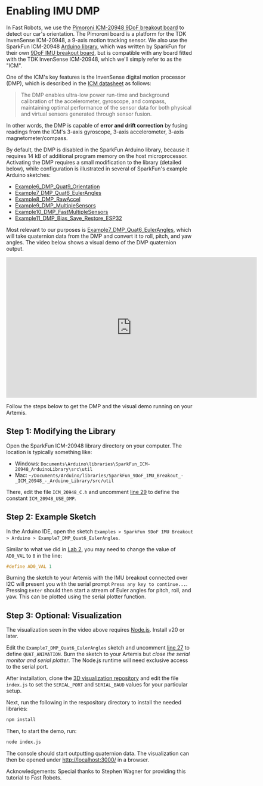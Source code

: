 # Enabling IMU DMP

In Fast Robots, we use the [Pimoroni ICM-20948 9DoF breakout board](https://shop.pimoroni.com/products/icm20948) to detect our car's orientation. The Pimoroni board is a platform for the TDK InvenSense ICM-20948, a 9-axis motion tracking sensor. We also use the SparkFun ICM-20948 [Arduino library](https://github.com/sparkfun/SparkFun_ICM-20948_ArduinoLibrary), which was written by SparkFun for their own [9DoF IMU breakout board](https://www.sparkfun.com/products/15335), but is compatible with any board fitted with the TDK InvenSense ICM-20948, which we'll simply refer to as the "ICM".

One of the ICM's key features is the InvenSense digital motion processor (DMP), which is described in the [ICM datasheet](https://www.invensense.com/wp-content/uploads/2016/06/DS-000189-ICM-20948-v1.3.pdf) as follows:

> The DMP enables ultra-low power run-time and background calibration of the accelerometer, gyroscope, and compass, maintaining optimal performance of the sensor data for both physical and virtual sensors generated through sensor fusion.

In other words, the DMP is capable of **error and drift correction** by fusing readings from the ICM's 3-axis gyroscope, 3-axis accelerometer, 3-axis magnetometer/compass.

By default, the DMP is disabled in the SparkFun Arduino library, because it requires 14 kB of additional program memory on the host microprocessor. Activating the DMP requires a small modification to the library (detailed below), while configuration is illustrated in several of SparkFun's example Arduino sketches:

- [Example6_DMP_Quat9_Orientation](https://github.com/sparkfun/SparkFun_ICM-20948_ArduinoLibrary/blob/main/examples/Arduino/Example6_DMP_Quat9_Orientation/Example6_DMP_Quat9_Orientation.ino)
- [Example7_DMP_Quat6_EulerAngles](https://github.com/sparkfun/SparkFun_ICM-20948_ArduinoLibrary/blob/main/examples/Arduino/Example7_DMP_Quat6_EulerAngles/Example7_DMP_Quat6_EulerAngles.ino)
- [Example8_DMP_RawAccel](https://github.com/sparkfun/SparkFun_ICM-20948_ArduinoLibrary/blob/main/examples/Arduino/Example8_DMP_RawAccel/Example8_DMP_RawAccel.ino)
- [Example9_DMP_MultipleSensors](https://github.com/sparkfun/SparkFun_ICM-20948_ArduinoLibrary/blob/main/examples/Arduino/Example9_DMP_MultipleSensors/Example9_DMP_MultipleSensors.ino)
- [Example10_DMP_FastMultipleSensors](https://github.com/sparkfun/SparkFun_ICM-20948_ArduinoLibrary/blob/main/examples/Arduino/Example10_DMP_FastMultipleSensors/Example10_DMP_FastMultipleSensors.ino)
- [Example11_DMP_Bias_Save_Restore_ESP32](https://github.com/sparkfun/SparkFun_ICM-20948_ArduinoLibrary/blob/main/examples/Arduino/Example11_DMP_Bias_Save_Restore_ESP32/Example11_DMP_Bias_Save_Restore_ESP32.ino)

Most relevant to our purposes is [Example7_DMP_Quat6_EulerAngles](https://github.com/sparkfun/SparkFun_ICM-20948_ArduinoLibrary/blob/main/examples/Arduino/Example7_DMP_Quat6_EulerAngles/Example7_DMP_Quat6_EulerAngles.ino), which will take quaternion data from the DMP and convert it to roll, pitch, and yaw angles. The video below shows a visual demo of the DMP quaternion output.

<iframe width="672" height="378" src="https://www.youtube-nocookie.com/embed/b1g0XmEFRLw?rel=0" frameborder="0" allow="accelerometer; encrypted-media; gyroscope; picture-in-picture" allowfullscreen></iframe>

Follow the steps below to get the DMP and the visual demo running on your Artemis.

## Step 1: Modifying the Library

Open the SparkFun ICM-20948 library directory on your computer. The location is typically something like:

- Windows: `Documents\Arduino\libraries\SparkFun_ICM-20948_ArduinoLibrary\src\util`
- Mac: `~/Documents/Arduino/libraries/SparkFun_9DoF_IMU_Breakout_-_ICM_20948_-_Arduino_Library/src/util`

There, edit the file `ICM_20948_C.h` and uncomment [line 29](https://github.com/sparkfun/SparkFun_ICM-20948_ArduinoLibrary/blob/main/src/util/ICM_20948_C.h#L29) to define the constant `ICM_20948_USE_DMP`.

## Step 2: Example Sketch

In the Arduino IDE, open the sketch `Examples > SparkFun 9DoF IMU Breakout > Arduino > Example7_DMP_Quat6_EulerAngles`.

Similar to what we did in [Lab 2](https://fastrobotscornell.github.io/FastRobots/labs/Lab2.html), you may need to change the value of `AD0_VAL` to `0` in the line:

```cpp
#define AD0_VAL 1
```

Burning the sketch to your Artemis with the IMU breakout connected over I2C will present you with the serial prompt `Press any key to continue...`. Pressing `Enter` should then start a stream of Euler angles for pitch, roll, and yaw. This can be plotted using the serial plotter function.

## Step 3: Optional: Visualization

The visualization seen in the video above requires [Node.js](https://nodejs.org/en/download). Install v20 or later.

Edit the `Example7_DMP_Quat6_EulerAngles` sketch and uncomment [line 27](https://github.com/sparkfun/SparkFun_ICM-20948_ArduinoLibrary/blob/9a10c510ddb694f08aa93c12d586358cb45abd2b/examples/Arduino/Example7_DMP_Quat6_EulerAngles/Example7_DMP_Quat6_EulerAngles.ino#L27) to define `QUAT_ANIMATION`. Burn the sketch to your Artemis but *close the serial monitor and serial plotter*. The Node.js runtime will need exclusive access to the serial port.

After installation, clone the [3D visualization repository](https://github.com/synthghost/quaternion_sensor_3d_nodejs) and edit the file `index.js` to set the `SERIAL_PORT` and `SERIAL_BAUD` values for your particular setup.

Next, run the following in the respository directory to install the needed libraries:

```bash
npm install
```

Then, to start the demo, run:

```bash
node index.js
```

The console should start outputting quaternion data. The visualization can then be opened under [http://localhost:3000/](http://localhost:3000/) in a browser.

Acknowledgements: Special thanks to Stephen Wagner for providing this tutorial to Fast Robots.

